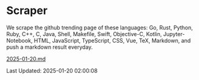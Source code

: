 # Scraper

We scrape the github trending page of these languages: Go, Rust, Python, Ruby, C++, C, Java, Shell, Makefile, Swift, Objective-C, Kotlin, Jupyter-Notebook, HTML, JavaScript, TypeScript, CSS, Vue, TeX, Markdown, and push a markdown result everyday.

[2025-01-20.md](https://github.com/cumthxy/github-trending-backup/blob/master/2025-01-20.md)

Last Updated: 2025-01-20 02:00:08